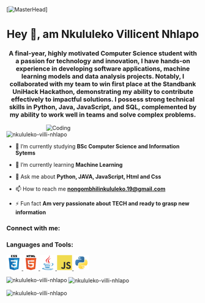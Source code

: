 [![MasterHead](https://datascientest.com/en/wp-content/uploads/sites/9/2021/01/Machine-learning-def-.png)]
<h1 align="center">Hey 👋, am Nkululeko Villicent Nhlapo</h1>
<h3 align="center">A final-year, highly motivated Computer Science student with a passion for technology and innovation, I have hands-on experience in developing software applications, machine learning models and data analysis projects. Notably, I collaborated with my team to win first place at the Standbank UniHack Hackathon, demonstrating my ability to contribute effectively to impactful solutions. I possess strong technical skills in Python, Java, JavaScript, and SQL, complemented by my ability to work well in teams and solve complex problems.</h3>
<img align="right" alt="Coding" width="400" src="https://camo.githubusercontent.com/cae12fddd9d6982901d82580bdf321d81fb299141098ca1c2d4891870827bf17/68747470733a2f2f6d69726f2e6d656469756d2e636f6d2f6d61782f313336302f302a37513379765349765f7430696f4a2d5a2e676966">

<p align="left"> <img src="https://komarev.com/ghpvc/?username=nkululeko-villi-nhlapo&label=Profile%20views&color=0e75b6&style=flat" alt="nkululeko-villi-nhlapo" /> </p>

- 🔭 I’m currently studying **BSc Computer Science and Information Sytems**

- 🌱 I’m currently learning **Machine Learning**

- 💬 Ask me about **Python, JAVA, JavaScript, Html and Css**

- 📫 How to reach me **nongombhilinkululeko.19@gmail.com**

- ⚡ Fun fact **Am very passionate about TECH and ready to grasp new information**

<h3 align="left">Connect with me:</h3>
<p align="left">
</p>

<h3 align="left">Languages and Tools:</h3>
<p align="left"> <a href="https://www.w3schools.com/css/" target="_blank" rel="noreferrer"> <img src="https://raw.githubusercontent.com/devicons/devicon/master/icons/css3/css3-original-wordmark.svg" alt="css3" width="40" height="40"/> </a> <a href="https://www.w3.org/html/" target="_blank" rel="noreferrer"> <img src="https://raw.githubusercontent.com/devicons/devicon/master/icons/html5/html5-original-wordmark.svg" alt="html5" width="40" height="40"/> </a> <a href="https://www.java.com" target="_blank" rel="noreferrer"> <img src="https://raw.githubusercontent.com/devicons/devicon/master/icons/java/java-original.svg" alt="java" width="40" height="40"/> </a> <a href="https://developer.mozilla.org/en-US/docs/Web/JavaScript" target="_blank" rel="noreferrer"> <img src="https://raw.githubusercontent.com/devicons/devicon/master/icons/javascript/javascript-original.svg" alt="javascript" width="40" height="40"/> </a> <a href="https://www.python.org" target="_blank" rel="noreferrer"> <img src="https://raw.githubusercontent.com/devicons/devicon/master/icons/python/python-original.svg" alt="python" width="40" height="40"/> </a> </p>

<p><img align="left" src="https://github-readme-stats.vercel.app/api/top-langs?username=nkululeko-villi-nhlapo&show_icons=true&locale=en&layout=compact" alt="nkululeko-villi-nhlapo" /></p>

<p>&nbsp;<img align="center" src="https://github-readme-stats.vercel.app/api?username=nkululeko-villi-nhlapo&show_icons=true&locale=en" alt="nkululeko-villi-nhlapo" /></p>

<p><img align="center" src="https://github-readme-streak-stats.herokuapp.com/?user=nkululeko-villi-nhlapo&" alt="nkululeko-villi-nhlapo" /></p>

